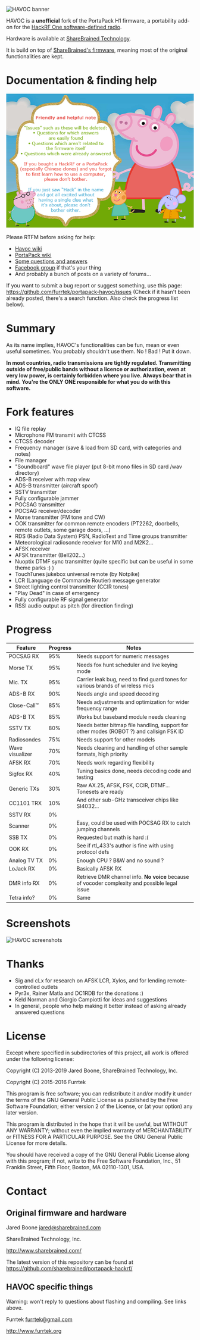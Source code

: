 ![HAVOC banner](doc/banner.png)

HAVOC is a **unofficial** fork of the PortaPack H1 firmware, a portability add-on for the [HackRF One software-defined radio](http://greatscottgadgets.com/hackrf/).

Hardware is available at [ShareBrained Technology](http://sharebrained.com/portapack).

It is build on top of [ShareBrained's firmware](https://github.com/sharebrained/portapack-hackrf/), meaning most of the original functionalities are kept.

# Documentation & finding help

![Helpful note](doc/helpful.png)

Please RTFM before asking for help:
* [Havoc wiki](https://github.com/furrtek/portapack-havoc/wiki)
* [PortaPack wiki](https://github.com/sharebrained/portapack-hackrf/wiki)
* [Some questions and answers](https://github.com/furrtek/portapack-havoc/issues)
* [Facebook group](https://www.facebook.com/groups/177623356165819/) if that's your thing
* And probably a bunch of posts on a variety of forums...

If you want to submit a bug report or suggest something, use this page: https://github.com/furrtek/portapack-havoc/issues (Check if it hasn't been already posted, there's a search function. Also check the progress list below).

# Summary

As its name implies, HAVOC's functionalities can be fun, mean or even useful sometimes. You probably shouldn't use them. No ! Bad ! Put it down.

**In most countries, radio transmissions are tightly regulated. Transmitting outside of free/public bands without a licence or authorization, even at very low power, is certainly forbidden where you live. Always bear that in mind. You're the ONLY ONE responsible for what you do with this software.**

# Fork features

* IQ file replay
* Microphone FM transmit with CTCSS
* CTCSS decoder
* Frequency manager (save & load from SD card, with categories and notes)
* File manager
* "Soundboard" wave file player (put 8-bit mono files in SD card /wav directory)
* ADS-B receiver with map view
* ADS-B transmitter (aircraft spoof)
* SSTV transmitter
* Fully configurable jammer
* POCSAG transmitter
* POCSAG receiver/decoder
* Morse transmitter (FM tone and CW)
* OOK transmitter for common remote encoders (PT2262, doorbells, remote outlets, some garage doors, ...)
* RDS (Radio Data System) PSN, RadioText and Time groups transmitter
* Meteorological radiosonde receiver for M10 and M2K2...
* AFSK receiver
* AFSK transmitter (Bell202...)
* Nuoptix DTMF sync transmitter (quite specific but can be useful in some theme parks :) )
* TouchTunes jukebox universal remote (by Notpike)
* LCR (Language de Commande Routier) message generator
* Street lighting control transmitter (CCIR tones)
* "Play Dead" in case of emergency
* Fully configurable RF signal generator
* RSSI audio output as pitch (for direction finding)

# Progress

Feature | Progress | Notes
------- | -------- | -----
POCSAG RX   | 95% | Needs support for numeric messages
Morse TX    | 95% | Needs fox hunt scheduler and live keying mode
Mic. TX     | 95% | Carrier leak bug, need to find guard tones for various brands of wireless mics
ADS-B RX    | 90% | Needs angle and speed decoding
Close-Call™ | 85% | Needs adjustments and optimization for wider frequency range
ADS-B TX    | 85% | Works but baseband module needs cleaning
SSTV TX     | 80% | Needs better bitmap file handling, support for other modes (ROBOT ?) and callsign FSK ID
Radiosondes | 75% | Needs support for other models
Wave visualizer | 70% | Needs cleaning and handling of other sample formats, high priority
AFSK RX     | 70% | Needs work regarding flexibility
Sigfox RX   | 40% | Tuning basics done, needs decoding code and testing
Generic TXs | 30% | Raw AX.25, AFSK, FSK, CCIR, DTMF... Tonesets are ready
CC1101 TRX  | 10% | And other sub-GHz transceiver chips like SI4032...
SSTV RX     | 0%  | 
Scanner     | 0%  | Easy, could be used with POCSAG RX to catch jumping channels
SSB TX      | 0%  | Requested but math is hard :(
OOK RX      | 0%  | See if rtl_433's author is fine with using protocol defs
Analog TV TX| 0%  | Enough CPU ? B&W and no sound ?
LoJack RX   | 0%  | Basically AFSK RX
DMR info RX | 0%  | Retrieve DMR channel info. **No voice** because of vocoder complexity and possible legal issue
Tetra info? | 0%  | Same

# Screenshots

![HAVOC screenshots](doc/screenshots.png)

# Thanks

* Sig and cLx for research on AFSK LCR, Xylos, and for lending remote-controlled outlets
* Pyr3x, Rainer Matla and DC1RDB for the donations :)
* Keld Norman and Giorgio Campiotti for ideas and suggestions
* In general, people who help making it better instead of asking already answered questions

# License

Except where specified in subdirectories of this project, all work is offered under the following license:

Copyright (C) 2013-2019 Jared Boone, ShareBrained Technology, Inc.

Copyright (C) 2015-2016 Furrtek

This program is free software; you can redistribute it and/or
modify it under the terms of the GNU General Public License
as published by the Free Software Foundation; either version 2
of the License, or (at your option) any later version.

This program is distributed in the hope that it will be useful,
but WITHOUT ANY WARRANTY; without even the implied warranty of
MERCHANTABILITY or FITNESS FOR A PARTICULAR PURPOSE.  See the
GNU General Public License for more details.

You should have received a copy of the GNU General Public License
along with this program; if not, write to the Free Software
Foundation, Inc., 51 Franklin Street, Fifth Floor, Boston, MA
02110-1301, USA.

# Contact

## Original firmware and hardware

Jared Boone <jared@sharebrained.com>

ShareBrained Technology, Inc.

<http://www.sharebrained.com/>

The latest version of this repository can be found at
https://github.com/sharebrained/portapack-hackrf/

## HAVOC specific things

Warning: won't reply to questions about flashing and compiling. See links above.

Furrtek <furrtek@gmail.com>

<http://www.furrtek.org>
